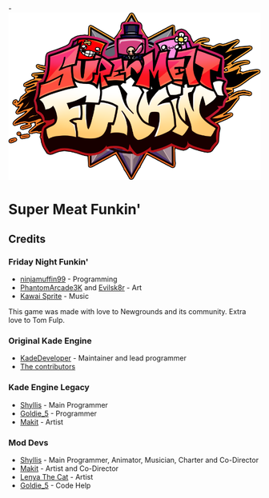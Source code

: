 -![SMF logo](assets/preload/images/logo.png)

# Super Meat Funkin'

## Credits
### Friday Night Funkin'
 - [ninjamuffin99](https://twitter.com/ninja_muffin99) - Programming
 - [PhantomArcade3K](https://twitter.com/phantomarcade3k) and [Evilsk8r](https://twitter.com/evilsk8r) - Art
 - [Kawai Sprite](https://twitter.com/kawaisprite) - Music

This game was made with love to Newgrounds and its community. Extra love to Tom Fulp.
### Original Kade Engine
- [KadeDeveloper](https://twitter.com/KadeDeveloper) - Maintainer and lead programmer
- [The contributors](https://github.com/KadeDev/Kade-Engine/graphs/contributors)

### Kade Engine Legacy
- [Shyllis](https://www.twitter.com/dolpshy) - Main Programmer
- [Goldie_5](https://youtube.com/@goldie-5250) - Programmer
- [Makit](https://youtube.com/@makit8854) - Artist

### Mod Devs
- [Shyllis](https://www.twitter.com/dolpshy) - Main Programmer, Animator, Musician, Charter and Co-Director
- [Makit](https://youtube.com/@makit8854) - Artist and Co-Director
- [Lenya The Cat](https://www.youtube.com/@lenyathecat5112) - Artist
- [Goldie_5](https://youtube.com/@goldie-5250) - Code Help
